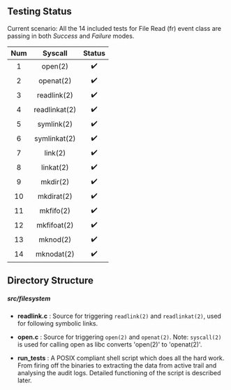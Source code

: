 
## Testing Status

Current scenario: All the 14 included tests for File Read (fr) event class are passing in both *Success* and *Failure* modes.

|  Num  |	Syscall	 |  Status
|:-----:|:---------:|:-----------------:
1       |open(2)	|:heavy_check_mark:
2       |openat(2)	|:heavy_check_mark:
3       |readlink(2)  |:heavy_check_mark:
4       |readlinkat(2)|:heavy_check_mark:
5       |symlink(2)	 	  |:heavy_check_mark:
6       |symlinkat(2)		|:heavy_check_mark:
7       |link(2)  |:heavy_check_mark:
8       |linkat(2)|:heavy_check_mark:
9       |mkdir(2)	 	  |:heavy_check_mark:
10       |mkdirat(2)		|:heavy_check_mark:
11       |mkfifo(2)  |:heavy_check_mark:
12       |mkfifoat(2)|:heavy_check_mark:
13       |mknod(2)  |:heavy_check_mark:
14       |mknodat(2)|:heavy_check_mark:

## Directory Structure

##### src/filesystem
* **readlink.c** : Source for triggering `readlink(2)` and `readlinkat(2)`, used for following symbolic links.

* **open.c** : Source for triggering `open(2)` and `openat(2)`. Note: `syscall(2)` is used for calling open as libc converts 'open(2)' to 'openat(2)'.

* **run\_tests** : A POSIX compliant shell script which does all the hard work. From firing off the binaries to extracting the data from active trail and analysing the audit logs. Detailed functioning of the script is described later.
